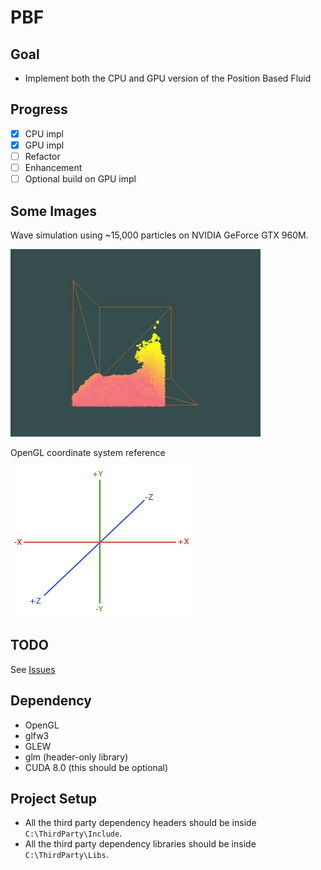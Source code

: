 
# PBF

## Goal

- Implement both the CPU and GPU version of the Position Based Fluid

## Progress

- [x] CPU impl
- [x] GPU impl
- [ ] Refactor
- [ ] Enhancement
- [ ] Optional build on GPU impl

## Some Images

Wave simulation using ~15,000 particles on NVIDIA GeForce GTX 960M.

![](screenshots/wave.gif)

OpenGL coordinate system reference

![](screenshots/gl_frame.png)

## TODO

See [Issues](https://github.com/k-ye/PbfVs/issues)

## Dependency

- OpenGL
- glfw3
- GLEW
- glm (header-only library)
- CUDA 8.0 (this should be optional)

## Project Setup

- All the third party dependency headers should be inside `C:\ThirdParty\Include`.
- All the third party dependency libraries should be inside `C:\ThirdParty\Libs`.